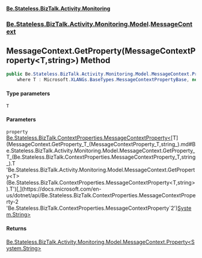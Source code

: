 #### [Be.Stateless.BizTalk.Activity.Monitoring](README.md 'README')
### [Be.Stateless.BizTalk.Activity.Monitoring.Model](Be.Stateless.BizTalk.Activity.Monitoring.Model.md 'Be.Stateless.BizTalk.Activity.Monitoring.Model').[MessageContext](MessageContext.md 'Be.Stateless.BizTalk.Activity.Monitoring.Model.MessageContext')

## MessageContext.GetProperty<T>(MessageContextProperty<T,string>) Method

```csharp
public Be.Stateless.BizTalk.Activity.Monitoring.Model.MessageContext.Property<string> GetProperty<T>(Be.Stateless.BizTalk.ContextProperties.MessageContextProperty<T,string> property)
    where T : Microsoft.XLANGs.BaseTypes.MessageContextPropertyBase, new();
```
#### Type parameters

<a name='Be.Stateless.BizTalk.Activity.Monitoring.Model.MessageContext.GetProperty_T_(Be.Stateless.BizTalk.ContextProperties.MessageContextProperty_T,string_).T'></a>

`T`
#### Parameters

<a name='Be.Stateless.BizTalk.Activity.Monitoring.Model.MessageContext.GetProperty_T_(Be.Stateless.BizTalk.ContextProperties.MessageContextProperty_T,string_).property'></a>

`property` [Be.Stateless.BizTalk.ContextProperties.MessageContextProperty&lt;](https://docs.microsoft.com/en-us/dotnet/api/Be.Stateless.BizTalk.ContextProperties.MessageContextProperty-2 'Be.Stateless.BizTalk.ContextProperties.MessageContextProperty`2')[T](MessageContext.GetProperty_T_(MessageContextProperty_T,string_).md#Be.Stateless.BizTalk.Activity.Monitoring.Model.MessageContext.GetProperty_T_(Be.Stateless.BizTalk.ContextProperties.MessageContextProperty_T,string_).T 'Be.Stateless.BizTalk.Activity.Monitoring.Model.MessageContext.GetProperty<T>(Be.Stateless.BizTalk.ContextProperties.MessageContextProperty<T,string>).T')[,](https://docs.microsoft.com/en-us/dotnet/api/Be.Stateless.BizTalk.ContextProperties.MessageContextProperty-2 'Be.Stateless.BizTalk.ContextProperties.MessageContextProperty`2')[System.String](https://docs.microsoft.com/en-us/dotnet/api/System.String 'System.String')[&gt;](https://docs.microsoft.com/en-us/dotnet/api/Be.Stateless.BizTalk.ContextProperties.MessageContextProperty-2 'Be.Stateless.BizTalk.ContextProperties.MessageContextProperty`2')

#### Returns
[Be.Stateless.BizTalk.Activity.Monitoring.Model.MessageContext.Property&lt;](MessageContext.Property_T_.md 'Be.Stateless.BizTalk.Activity.Monitoring.Model.MessageContext.Property<T>')[System.String](https://docs.microsoft.com/en-us/dotnet/api/System.String 'System.String')[&gt;](MessageContext.Property_T_.md 'Be.Stateless.BizTalk.Activity.Monitoring.Model.MessageContext.Property<T>')